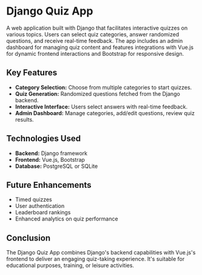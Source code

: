 # Django Quiz App

A web application built with Django that facilitates interactive quizzes on various topics. Users can select quiz categories, answer randomized questions, and receive real-time feedback. The app includes an admin dashboard for managing quiz content and features integrations with Vue.js for dynamic frontend interactions and Bootstrap for responsive design.

## Key Features

- **Category Selection:** Choose from multiple categories to start quizzes.
- **Quiz Generation:** Randomized questions fetched from the Django backend.
- **Interactive Interface:** Users select answers with real-time feedback.
- **Admin Dashboard:** Manage categories, add/edit questions, review quiz results.

## Technologies Used

- **Backend:** Django framework
- **Frontend:** Vue.js, Bootstrap
- **Database:** PostgreSQL or SQLite

## Future Enhancements

- Timed quizzes
- User authentication
- Leaderboard rankings
- Enhanced analytics on quiz performance

## Conclusion

The Django Quiz App combines Django's backend capabilities with Vue.js's frontend to deliver an engaging quiz-taking experience. It's suitable for educational purposes, training, or leisure activities.
